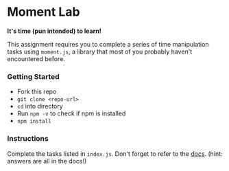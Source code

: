 # Moment Lab

**It's time (pun intended) to learn!**

This assignment requires you to complete a series of time manipulation tasks using `moment.js`, a library that most of you probably haven't encountered before.

### Getting Started
- Fork this repo
- `git clone <repo-url>` 
- `cd` into directory
- Run `npm -v` to check if npm is installed
- `npm install`

### Instructions

Complete the tasks listed in `index.js`. Don't forget to refer to the [docs](https://momentjs.com/docs/). (hint: answers are all in the docs!)
